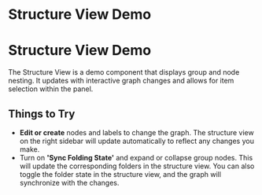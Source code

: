 <!--
 //////////////////////////////////////////////////////////////////////////////
 // @license
 // This file is part of yFiles for HTML 2.6.
 // Use is subject to license terms.
 //
 // Copyright (c) 2000-2023 by yWorks GmbH, Vor dem Kreuzberg 28,
 // 72070 Tuebingen, Germany. All rights reserved.
 //
 //////////////////////////////////////////////////////////////////////////////
-->
# Structure View Demo

# Structure View Demo

The Structure View is a demo component that displays group and node nesting. It updates with interactive graph changes and allows for item selection within the panel.

## Things to Try

- **Edit or create** nodes and labels to change the graph. The structure view on the right sidebar will update automatically to reflect any changes you make.
- Turn on **'Sync Folding State'** and expand or collapse group nodes. This will update the corresponding folders in the structure view. You can also toggle the folder state in the structure view, and the graph will synchronize with the changes.
